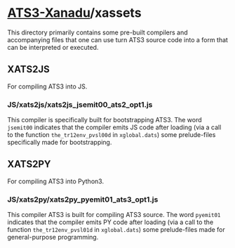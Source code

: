 # [ATS3-Xanadu](http://www.ats-lang.org/)/xassets

This directory primarily contains some pre-built compilers
and accompanying files that one can use turn ATS3 source code
into a form that can be interpreted or executed.

## XATS2JS

For compiling ATS3 into JS.

### JS/xats2js/xats2js_jsemit00_ats2_opt1.js

This compiler is specifically built for bootstrapping ATS3.
The word `jsemit00` indicates that the compiler emits JS code after
loading (via a call to the function `the_tr12env_pvsl00d` in
`xglobal.dats`) some prelude-files specifically made for
bootstrapping.

## XATS2PY

For compiling ATS3 into Python3.

### JS/xats2py/xats2py_pyemit01_ats3_opt1.js

This compiler ATS3 is built for compiling ATS3 source.
The word `pyemit01` indicates that the compiler emits PY code after loading
(via a call to the function `the_tr12env_pvsl01d` in `xglobal.dats`)
some prelude-files made for general-purpose programming.
